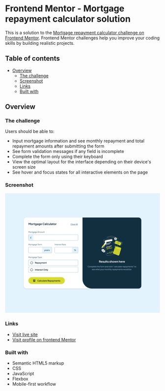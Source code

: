# Frontend Mentor - Mortgage repayment calculator solution

This is a solution to the [Mortgage repayment calculator challenge on Frontend Mentor](https://www.frontendmentor.io/challenges/mortgage-repayment-calculator-Galx1LXK73). Frontend Mentor challenges help you improve your coding skills by building realistic projects. 

## Table of contents

- [Overview](#overview)
  - [The challenge](#the-challenge)
  - [Screenshot](#screenshot)
  - [Links](#links)
  - [Built with](#built-with)
 

## Overview

### The challenge

Users should be able to:

- Input mortgage information and see monthly repayment and total repayment amounts after submitting the form
- See form validation messages if any field is incomplete
- Complete the form only using their keyboard
- View the optimal layout for the interface depending on their device's screen size
- See hover and focus states for all interactive elements on the page

### Screenshot

![](./images/screenshot.jpg)





### Links

- [Visit live site](https://nakul003.github.io/Frontend-Projects/mortgage-repayment-calculator/)
- [Visit profile on frontend Mentor](https://www.frontendmentor.io/profile/Nakul003)


### Built with

- Semantic HTML5 markup
- CSS
- JavaScript
- Flexbox
- Mobile-first workflow


